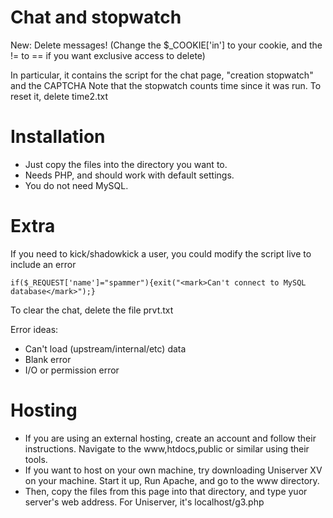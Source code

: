 # Chat and stopwatch
New: Delete messages! (Change the $_COOKIE['in'] to your cookie, and the != to == if you want exclusive access to delete)

In particular, it contains the script for the chat page, "creation stopwatch" and the CAPTCHA
Note that the stopwatch counts time since it was run. To reset it, delete time2.txt

# Installation
* Just copy the files into the directory you want to. 
* Needs PHP, and should work with default settings.
* You do not need MySQL.

# Extra
If you need to kick/shadowkick a user, you could modify the script live to include an error
  
    if($_REQUEST['name']="spammer"){exit("<mark>Can't connect to MySQL database</mark>");}
  
To clear the chat, delete the file prvt.txt

Error ideas:
* Can't load (upstream/internal/etc) data
* Blank error
* I/O or permission error


# Hosting
* If you are using an external hosting, create an account and follow their instructions. Navigate to the www,htdocs,public or similar using their tools.
* If you want to host on your own machine, try downloading Uniserver XV on your machine. Start it up, Run Apache, and go to the www directory.
* Then, copy the files from this page into that directory, and type yuor server's web address. For Uniserver, it's localhost/g3.php
